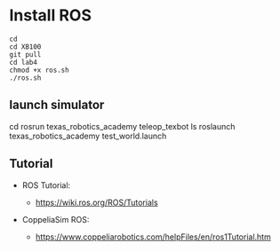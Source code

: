 # Install ROS
```
cd
cd XB100
git pull
cd lab4
chmod +x ros.sh
./ros.sh
```

## launch simulator 
cd
rosrun texas_robotics_academy teleop_texbot
ls
roslaunch texas_robotics_academy test_world.launch 


## Tutorial 
* ROS Tutorial:
  * https://wiki.ros.org/ROS/Tutorials

* CoppeliaSim ROS:
  * https://www.coppeliarobotics.com/helpFiles/en/ros1Tutorial.htm


